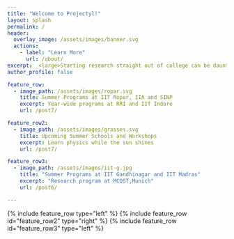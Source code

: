 ```yaml
---
title: "Welcome to Projectyl!"
layout: splash
permalink: /
header:
  overlay_image: /assets/images/banner.svg
  actions:
    - label: "Learn More"
      url: /about/
excerpt: _<large>Starting research straight out of college can be daunting - we are here to make it easier.</large>_
author_profile: false

feature_row:
  - image_path: /assets/images/ropar.svg
    title: Summer Programs at IIT Ropar, IIA and SINP
    excerpt: Year-wide programs at RRI and IIT Indore
    url: /post7/

feature_row2:
  - image_path: /assets/images/grasses.svg
    title: Upcoming Summer Schools and Workshops
    excerpt: Learn physics while the sun shines
    url: /post7/

feature_row3:
  - image_path: /assets/images/iit-g.jpg
    title: "Summer Programs at IIT Gandhinagar and IIT Madras"
    excerpt: "Research program at MCQST,Munich"
    url: /post6/

---
```


{% include feature_row type="left" %}
{% include feature_row id="feature_row2" type="right" %}
{% include feature_row id="feature_row3" type="left" %}
